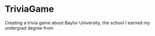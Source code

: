 # TriviaGame
Creating a trivia game about Baylor University, the school I earned my undergrad degree from
